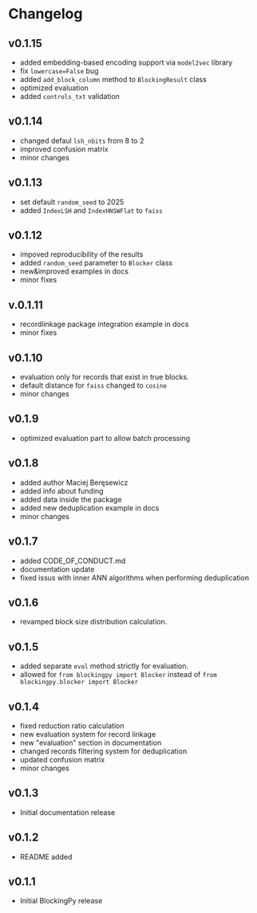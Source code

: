 # Changelog

## v0.1.15
- added embedding-based encoding support via `model2vec` library
- fix `lowercase=False` bug
- added `add_block_column` method to `BlockingResult` class
- optimized evaluation
- added `controls_txt` validation

## v0.1.14
- changed defaul `lsh_nbits` from 8 to 2
- improved confusion matrix
- minor changes

## v0.1.13
- set default `random_seed` to 2025
- added `IndexLSH` and `IndexHNSWFlat` to `faiss`

## v0.1.12
- impoved reproducibility of the results
- added `random_seed` parameter to `Blocker` class
- new&improved examples in docs
- minor fixes

## v.0.1.11
- recordlinkage package integration example in docs
- minor fixes

## v0.1.10
- evaluation only for records that exist in true blocks.
- default distance for `faiss` changed to `cosine`
- minor changes

## v0.1.9
- optimized evaluation part to allow batch processing

## v0.1.8 
- added author Maciej Beręsewicz
- added info about funding
- added data inside the package
- added new deduplication example in docs
- minor changes

## v0.1.7
- added CODE_OF_CONDUCT.md
- documentation update
- fixed issus with inner ANN algorithms when performing deduplication

## v0.1.6
- revamped block size distribution calculation.

## v0.1.5
- added separate `eval` method strictly for evaluation.
- allowed for `from blockingpy import Blocker` instead of `from blockingpy.blocker import Blocker`

## v0.1.4
- fixed reduction ratio calculation
- new evaluation system for record linkage
- new "evaluation" section in documentation
- changed records filtering system for deduplication
- updated confusion matrix
- minor changes

## v0.1.3

- Initial documentation release

## v0.1.2

- README added

## v0.1.1

- Initial BlockingPy release